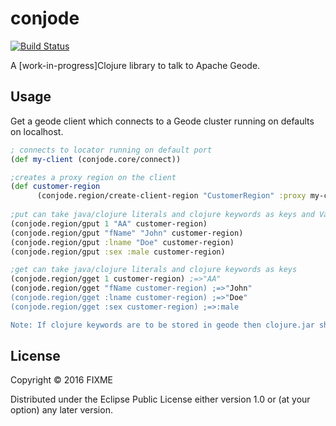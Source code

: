 # conjode

[![Build Status](https://travis-ci.org/smanvi-pivotal/conjode.svg?branch=master)](https://travis-ci.org/smanvi-pivotal/conjode)

A [work-in-progress]Clojure library to talk to Apache Geode.

## Usage

Get a geode client which connects to a Geode cluster running on defaults on localhost.

```clojure
; connects to locator running on default port
(def my-client (conjode.core/connect))                       

;creates a proxy region on the client
(def customer-region 
      (conjode.region/create-client-region "CustomerRegion" :proxy my-client)) 
      
;put can take java/clojure literals and clojure keywords as keys and Values
(conjode.region/gput 1 "AA" customer-region)
(conjode.region/gput "fName" "John" customer-region)
(conjode.region/gput :lname "Doe" customer-region)
(conjode.region/gput :sex :male customer-region)

;get can take java/clojure literals and clojure keywords as keys
(conjode.region/gget 1 customer-region) ;=>"AA"
(conjode.region/gget "fName customer-region) ;=>"John"
(conjode.region/gget :lname customer-region) ;=>"Doe"
(conjode.region/gget :sex customer-region) ;=>:male

Note: If clojure keywords are to be stored in geode then clojure.jar should be on the Geode server class path.


```

## License

Copyright © 2016 FIXME

Distributed under the Eclipse Public License either version 1.0 or (at
your option) any later version.
